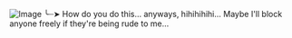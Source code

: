 ![Image](https://github.com/user-attachments/assets/2e6d2de3-aac6-42fd-91f7-69e38f85592b)
╰┈➤ How do you do this... anyways, hihihihihi... Maybe I'll block anyone freely if they're being rude to me...
